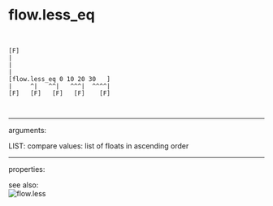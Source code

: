 # flow.less_eq

```


[F]
|
|
|
[flow.less_eq 0 10 20 30   ]
|     ^|   ^^|   ^^^|  ^^^^|
[F]   [F]   [F]   [F]    [F]

            
```
---
arguments:

LIST: compare values: list of floats in ascending
            order<br>

---
properties:


see also:<br>
![flow.less]("img/object_flow.less.png")
